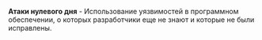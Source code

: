 **Атаки нулевого дня** - Использование уязвимостей в программном обеспечении, о которых разработчики еще не знают и которые не были исправлены.